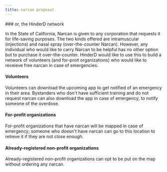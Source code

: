 ```yaml
---
title: narcan proposal
---
```


<div class="embedsocial-forms-iframe" data-ref="6b9da8f11affda51557b5c497c4eb641ec912898" data-widget="true" data-height="auto"></div><script>(function(d, s, id){var js; if (d.getElementById(id)) {return;} js = d.createElement(s); js.id = id; js.src = "https://embedsocial.com/cdn/ef.js"; d.getElementsByTagName("head")[0].appendChild(js);}(document, "script", "EmbedSocialFormsScript"));</script>
### or, the HinderD network

In the State of California, Narcan is given to any corporation that requests it for life-saving purposes. The two kinds offered are intramuscular (injections) and nasal spray (over-the-counter Narcan). However, any individual who would like to carry Narcan to be helpful has no other option but to purchase it over-the-counter. HinderD would like to use this to build a network of volunteers (and for-proit organizations) who would like to receieve free narcan in case of emergencies. 

#### Volunteers

Volunteers can download the upcoming app to get notified of an emergency in their area. Bystanders who don't have sufficient training and do not request narcan can also download the app in case of emergency, to notify someone of the overdose. 

#### For-profit organizations

For-profit organizations that have narcan will be mapped in case of emergency; someone who doesn't have narcan can go to this location to retreve it if they are not close enough.

#### Already-registered non-profit organizations

Already-registered non-profit organizations can opt to be put on the map without ordering any narcan. 
